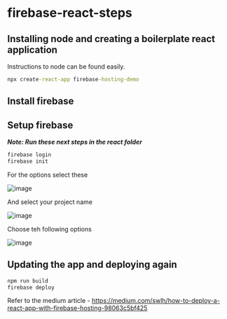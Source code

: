 # firebase-react-steps


## Installing node and creating a boilerplate react application

Instructions to node can be found easily.

```cmd
npx create-react-app firebase-hosting-demo
```

## Install firebase



## Setup firebase

<b><i>Note: Run these next steps in the react folder</b></i>

```cmd
firebase login
firebase init
```

For the options select these

![image](https://user-images.githubusercontent.com/8276139/227725826-eeb20c47-efb6-494e-b04e-e967e60d3389.png)

And select your project name

![image](https://user-images.githubusercontent.com/8276139/227725920-6acfb054-addd-42a3-97d4-b8639d6f5a39.png)

Choose teh following options

![image](https://user-images.githubusercontent.com/8276139/227725971-a6e39d1c-f5eb-4209-984f-8e76a5e0be25.png)


## Updating the app and deploying again

```cmd
npm run build
firebase deploy
```

Refer to the medium article - https://medium.com/swlh/how-to-deploy-a-react-app-with-firebase-hosting-98063c5bf425

